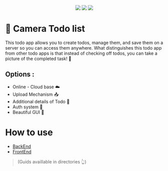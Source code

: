 <div align="center">
    <img src="https://img.shields.io/badge/status-Launching  🚀-green">
    <img src="https://img.shields.io/badge/server-Offline-red">
    <img src="https://img.shields.io/badge/Version-0.1-purple">
</div>

# 📸 Camera Todo list
This todo app allows you to create todos, manage them, and save them on a server so you can access them anywhere.
What distinguishes this todo app from other todo apps is that instead of checking off todos, you can take a picture of the completed task! 📝

## Options :
- Online - Cloud base ☁️
- Upload Mechanism 📤
- Additional details of Todo 📝
- Auth system 📇
- Beautiful GUI 🎨

# How to use 
- <a href="https://github.com/farzadoxo/todo-list/tree/master/back-end"> BackEnd </a>
- <a href="https://github.com/farzadoxo/todo-list/tree/master/front-end"> FrontEnd </a>

> (Guids availlable in directories 👆)

